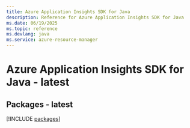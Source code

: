 ```yaml
---
title: Azure Application Insights SDK for Java
description: Reference for Azure Application Insights SDK for Java
ms.date: 06/19/2025
ms.topic: reference
ms.devlang: java
ms.service: azure-resource-manager
---
```

# Azure Application Insights SDK for Java - latest
## Packages - latest
[!INCLUDE [packages](application-insights-index.md)]